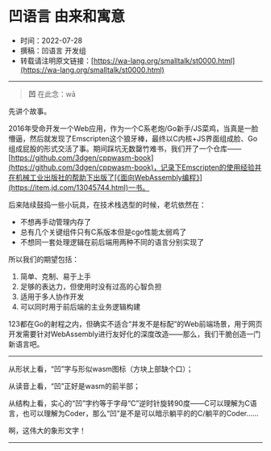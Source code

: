 # 凹语言 由来和寓意

- 时间：2022-07-28
- 撰稿：凹语言 开发组
- 转载请注明原文链接：[https://wa-lang.org/smalltalk/st0000.html](https://wa-lang.org/smalltalk/st0000.html)

---

> **凹** 在此念：wā

先讲个故事。

2016年受命开发一个Web应用，作为一个C系老炮/Go新手/JS菜鸡，当真是一脸懵逼，然后就发现了Emscripten这个狼牙棒，最终以C内核+JS界面组成脸、Go组成屁股的形式交活了事。期间踩坑无数罄竹难书，我们开了一个仓库——[https://github.com/3dgen/cppwasm-book](https://github.com/3dgen/cppwasm-book)，记录下Emscripten的使用经验并在机械工业出版社的帮助下出版了[《面向WebAssembly编程》](https://item.jd.com/13045744.html)一书。

后来陆续鼓捣一些小玩具，在技术栈选型的时候，老坑依然在：
- 不想再手动管理内存了
- 总有几个关键组件只有C系版本但是cgo性能太弱鸡了
- 不想同一套处理逻辑在前后端用两种不同的语言分别实现了

所以我们的期望包括：

1. 简单、克制、易于上手
1. 足够的表达力，但使用时没有过高的心智负担
1. 适用于多人协作开发
1. 可以同时用于前后端的主业务逻辑构建

123都在Go的射程之内，但确实不适合“并发不是标配”的Web前端场景，用于网页开发需要针对WebAssembly进行友好化的深度改造——那么，我们干脆创造一门新语言吧。

---

从形状上看，“凹”字与形似wasm图标（方块上部缺个口）；

从读音上看，“凹”正好是wasm的前半部；

从结构上看，实心的“凹”字约等于字母“C”逆时针旋转90度——C可以理解为C语言，也可以理解为Coder，那么“凹”是不是可以暗示躺平的的C/躺平的Coder……

啊，这伟大的象形文字！

---
